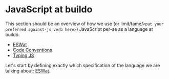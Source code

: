 # JavaScript at buildo

This section should be an overview of how we use (or limit/tame/`<put your preferred against-js verb here>`) JavaScript per-se as a language at buildo.

- [ESWat](./javascript/1.eswat.md)
- [Code Conventions](./javascript/2.code_conventions_and_linting.md)
- [Typing JS](./javascript/3.typing_js.md)

Let's start by defining exactly which specification of the language we are talking about: [ESWat](./javascript/1.eswat.md).
